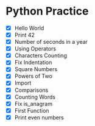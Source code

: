 # Python Practice

- [X] Hello World
- [X] Print 42
- [X] Number of seconds in a year
- [X] Using Operators
- [X] Characters Counting
- [X] Fix Indentation
- [X] Square Numbers
- [X] Powers of Two
- [X] Import
- [X] Comparisons
- [X] Counting Words
- [X] Fix is_anagram
- [X] First Function
- [X] Print even numbers